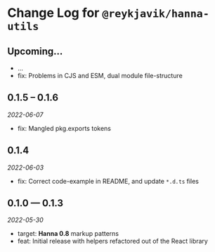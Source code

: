 # Change Log for `@reykjavik/hanna-utils`

## Upcoming...

- ... <!-- Add new lines here. -->
- fix: Problems in CJS and ESM, dual module file-structure

## 0.1.5 – 0.1.6

_2022-06-07_

- fix: Mangled pkg.exports tokens

## 0.1.4

_2022-06-03_

- fix: Correct code-example in README, and update `*.d.ts` files

## 0.1.0 — 0.1.3

_2022-05-30_

- target: **Hanna 0.8** markup patterns
- feat: Initial release with helpers refactored out of the React library
